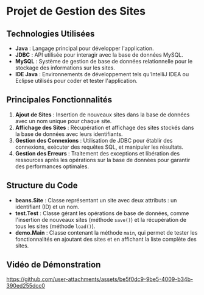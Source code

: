 # Projet de Gestion des Sites

## Technologies Utilisées

- **Java** : Langage principal pour développer l'application.
- **JDBC** : API utilisée pour interagir avec la base de données MySQL.
- **MySQL** : Système de gestion de base de données relationnelle pour le stockage des informations sur les sites.
- **IDE Java** : Environnements de développement tels qu'IntelliJ IDEA ou Eclipse utilisés pour coder et tester l'application.

## Principales Fonctionnalités

1. **Ajout de Sites** : Insertion de nouveaux sites dans la base de données avec un nom unique pour chaque site.
2. **Affichage des Sites** : Récupération et affichage des sites stockés dans la base de données avec leurs identifiants.
3. **Gestion des Connexions** : Utilisation de JDBC pour établir des connexions, exécuter des requêtes SQL, et manipuler les résultats.
4. **Gestion des Erreurs** : Traitement des exceptions et libération des ressources après les opérations sur la base de données pour garantir des performances optimales.

## Structure du Code

- **beans.Site** : Classe représentant un site avec deux attributs : un identifiant (ID) et un nom.
- **test.Test** : Classe gérant les opérations de base de données, comme l'insertion de nouveaux sites (méthode `save()`) et la récupération de tous les sites (méthode `load()`).
- **demo.Main** : Classe contenant la méthode `main`, qui permet de tester les fonctionnalités en ajoutant des sites et en affichant la liste complète des sites.
## Vidéo de Démonstration

https://github.com/user-attachments/assets/be5f0dc9-9be5-4009-b34b-390ed255dcc0


  
  


